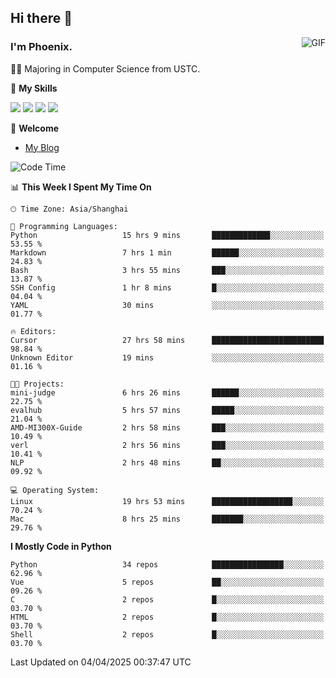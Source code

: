 ## Hi there 👋
<img align="right" alt="GIF" src="https://raw.githubusercontent.com/JoeyBling/JoeyBling/master/pic/pusheencode.gif" />

### I'm Phoenix.

👨‍🎓 Majoring in Computer Science from USTC.

🌟 **My Skills**

![](https://img.shields.io/badge/-Python-3e74a2?style=flat-square&logo=Python&logoColor=fff)
![](https://img.shields.io/badge/-C++-9f62a5?style=flat&logo=cplusplus&logoColor=white)
![](https://img.shields.io/badge/-Linux-185886?style=flat-square&logo=Linux&logoColor=fff)
![](https://img.shields.io/badge/-Rust-ff4136?style=flat-square&logo=Rust&logoColor=fff)

💬 **Welcome**

- [My Blog](https://ysy-phoenix.github.io/)

<!--START_SECTION:waka-->
![Code Time](http://img.shields.io/badge/Code%20Time-1%2C357%20hrs%2045%20mins-blue)

📊 **This Week I Spent My Time On** 

```text
🕑︎ Time Zone: Asia/Shanghai

💬 Programming Languages: 
Python                   15 hrs 9 mins       █████████████░░░░░░░░░░░░   53.55 % 
Markdown                 7 hrs 1 min         ██████░░░░░░░░░░░░░░░░░░░   24.83 % 
Bash                     3 hrs 55 mins       ███░░░░░░░░░░░░░░░░░░░░░░   13.87 % 
SSH Config               1 hr 8 mins         █░░░░░░░░░░░░░░░░░░░░░░░░   04.04 % 
YAML                     30 mins             ░░░░░░░░░░░░░░░░░░░░░░░░░   01.77 % 

🔥 Editors: 
Cursor                   27 hrs 58 mins      █████████████████████████   98.84 % 
Unknown Editor           19 mins             ░░░░░░░░░░░░░░░░░░░░░░░░░   01.16 % 

🐱‍💻 Projects: 
mini-judge               6 hrs 26 mins       ██████░░░░░░░░░░░░░░░░░░░   22.75 % 
evalhub                  5 hrs 57 mins       █████░░░░░░░░░░░░░░░░░░░░   21.04 % 
AMD-MI300X-Guide         2 hrs 58 mins       ███░░░░░░░░░░░░░░░░░░░░░░   10.49 % 
verl                     2 hrs 56 mins       ███░░░░░░░░░░░░░░░░░░░░░░   10.41 % 
NLP                      2 hrs 48 mins       ██░░░░░░░░░░░░░░░░░░░░░░░   09.92 % 

💻 Operating System: 
Linux                    19 hrs 53 mins      ██████████████████░░░░░░░   70.24 % 
Mac                      8 hrs 25 mins       ███████░░░░░░░░░░░░░░░░░░   29.76 % 
```

**I Mostly Code in Python** 

```text
Python                   34 repos            ████████████████░░░░░░░░░   62.96 % 
Vue                      5 repos             ██░░░░░░░░░░░░░░░░░░░░░░░   09.26 % 
C                        2 repos             █░░░░░░░░░░░░░░░░░░░░░░░░   03.70 % 
HTML                     2 repos             █░░░░░░░░░░░░░░░░░░░░░░░░   03.70 % 
Shell                    2 repos             █░░░░░░░░░░░░░░░░░░░░░░░░   03.70 % 
```




 Last Updated on 04/04/2025 00:37:47 UTC
<!--END_SECTION:waka-->

<!--
**ysy-phoenix/ysy-phoenix** is a ✨ _special_ ✨ repository because its `README.md` (this file) appears on your GitHub profile.

Here are some ideas to get you started:

- 🔭 I’m currently working on ...
- 🌱 I’m currently learning ...
- 👯 I’m looking to collaborate on ...
- 🤔 I’m looking for help with ...
- 💬 Ask me about ...
- 📫 How to reach me: ...
- 😄 Pronouns: ...
- ⚡ Fun fact: ...
-->
